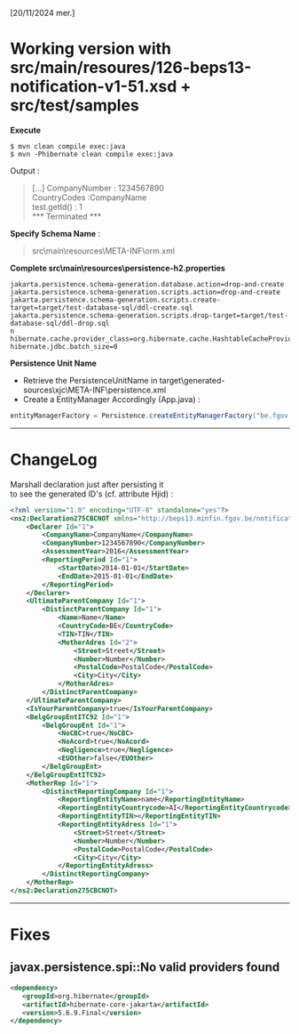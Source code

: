 [20/11/2024 mer.]

# Working version with src/main/resoures/126-beps13-notification-v1-51.xsd + src/test/samples  
**Execute**  

`$ mvn clean compile exec:java`  
`$ mvn -Phibernate clean compile exec:java`  

Output :  
>[...]
>CompanyNumber : 1234567890  
>CountryCodes :CompanyName  
>test.getId() : 1  
>*** Terminated ***  


**Specify Schema Name** :  
>src\main\resources\META-INF\orm.xml

**Complete src\main\resources\persistence-h2.properties**

```
jakarta.persistence.schema-generation.database.action=drop-and-create
jakarta.persistence.schema-generation.scripts.action=drop-and-create
jakarta.persistence.schema-generation.scripts.create-target=target/test-database-sql/ddl-create.sql
jakarta.persistence.schema-generation.scripts.drop-target=target/test-database-sql/ddl-drop.sql
n
hibernate.cache.provider_class=org.hibernate.cache.HashtableCacheProvider
hibernate.jdbc.batch_size=0
```
**Persistence Unit Name**
- Retrieve the PersistenceUnitName in target\generated-sources\xjc\META-INF\persistence.xml  
- Create a EntityManager Accordingly (App.java) :    
```java
entityManagerFactory = Persistence.createEntityManagerFactory("be.fgov.minfin.beps13.notification.v1:oecd.ties.isocbctypes.v1", persistenceProperties);
```

---
# ChangeLog

Marshall declaration just after persisting it  
to see the generated ID's (cf. attribute Hjid) :  

```xml
<?xml version="1.0" encoding="UTF-8" standalone="yes"?>
<ns2:Declaration275CBCNOT xmlns="http://beps13.minfin.fgov.be/notification/v1.51" xmlns:ns2="be.fgov.minfin.beps13.entity.notification.v1_51" Id="1">
    <Declarer Id="1">
        <CompanyName>CompanyName</CompanyName>
        <CompanyNumber>1234567890</CompanyNumber>
        <AssessmentYear>2016</AssessmentYear>
        <ReportingPeriod Id="1">
            <StartDate>2014-01-01</StartDate>
            <EndDate>2015-01-01</EndDate>
        </ReportingPeriod>
    </Declarer>
    <UltimateParentCompany Id="1">
        <DistinctParentCompany Id="1">
            <Name>Name</Name>
            <CountryCode>BE</CountryCode>
            <TIN>TIN</TIN>
            <MotherAdres Id="2">
                <Street>Street</Street>
                <Number>Number</Number>
                <PostalCode>PostalCode</PostalCode>
                <City>City</City>
            </MotherAdres>
        </DistinctParentCompany>
    </UltimateParentCompany>
    <IsYourParentCompany>true</IsYourParentCompany>
    <BelgGroupEntITC92 Id="1">
        <BelgGroupEnt Id="1">
            <NoCBC>true</NoCBC>
            <NoAcord>true</NoAcord>
            <Negligence>true</Negligence>
            <EUOther>false</EUOther>
        </BelgGroupEnt>
    </BelgGroupEntITC92>
    <MotherRep Id="1">
        <DistinctReportingCompany Id="1">
            <ReportingEntityName>name</ReportingEntityName>
            <ReportingEntityCountrycode>AI</ReportingEntityCountrycode>
            <ReportingEntityTIN></ReportingEntityTIN>
            <ReportingEntityAdress Id="1">
                <Street>Street</Street>
                <Number>Number</Number>
                <PostalCode>PostalCode</PostalCode>
                <City>City</City>
            </ReportingEntityAdress>
        </DistinctReportingCompany>
    </MotherRep>
</ns2:Declaration275CBCNOT>
```


---

# Fixes

## javax.persistence.spi::No valid providers found

```xml
<dependency>
   <groupId>org.hibernate</groupId>
   <artifactId>hibernate-core-jakarta</artifactId>
   <version>5.6.9.Final</version>
</dependency>
```
